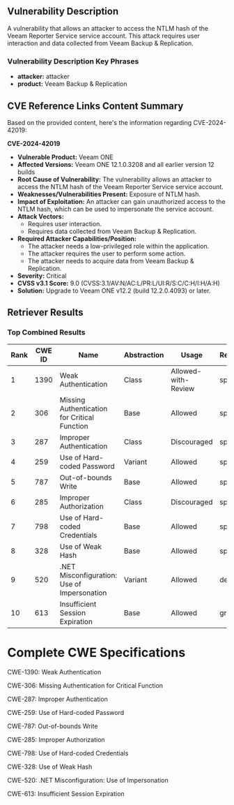 ## Vulnerability Description
A vulnerability that allows an attacker to access the NTLM hash of the Veeam Reporter Service service account. This attack requires user interaction and data collected from Veeam Backup & Replication.

### Vulnerability Description Key Phrases
- **attacker:** attacker
- **product:** Veeam Backup & Replication

## CVE Reference Links Content Summary
Based on the provided content, here's the information regarding CVE-2024-42019:

**CVE-2024-42019**

*   **Vulnerable Product:** Veeam ONE
*   **Affected Versions:** Veeam ONE 12.1.0.3208 and all earlier version 12 builds
*   **Root Cause of Vulnerability:** The vulnerability allows an attacker to access the NTLM hash of the Veeam Reporter Service service account.
*  **Weaknesses/Vulnerabilities Present:** Exposure of NTLM hash.
*   **Impact of Exploitation:** An attacker can gain unauthorized access to the NTLM hash, which can be used to impersonate the service account.
*   **Attack Vectors:**
    *   Requires user interaction.
    *   Requires data collected from Veeam Backup & Replication.
*   **Required Attacker Capabilities/Position:**
    *   The attacker needs a low-privileged role within the application.
    *   The attacker requires the user to perform some action.
    *   The attacker needs to acquire data from Veeam Backup & Replication.
*   **Severity:** Critical
*   **CVSS v3.1 Score:** 9.0 (CVSS:3.1/AV:N/AC:L/PR:L/UI:R/S:C/C:H/I:H/A:H)
*   **Solution:** Upgrade to Veeam ONE v12.2 (build 12.2.0.4093) or later.

## Retriever Results

### Top Combined Results

| Rank | CWE ID | Name | Abstraction | Usage  | Retrievers | Individual Scores |
|------|--------|------|-------------|-------|------------|-------------------|
| 1 | 1390 | Weak Authentication | Class | Allowed-with-Review | sparse | 0.061 |
| 2 | 306 | Missing Authentication for Critical Function | Base | Allowed | sparse | 0.055 |
| 3 | 287 | Improper Authentication | Class | Discouraged | sparse | 0.054 |
| 4 | 259 | Use of Hard-coded Password | Variant | Allowed | sparse | 0.053 |
| 5 | 787 | Out-of-bounds Write | Base | Allowed | sparse | 0.053 |
| 6 | 285 | Improper Authorization | Class | Discouraged | sparse | 0.053 |
| 7 | 798 | Use of Hard-coded Credentials | Base | Allowed | sparse | 0.052 |
| 8 | 328 | Use of Weak Hash | Base | Allowed | sparse | 0.052 |
| 9 | 520 | .NET Misconfiguration: Use of Impersonation | Variant | Allowed | dense | 0.449 |
| 10 | 613 | Insufficient Session Expiration | Base | Allowed | graph | 0.002 |



# Complete CWE Specifications

CWE-1390: Weak Authentication

CWE-306: Missing Authentication for Critical Function

CWE-287: Improper Authentication

CWE-259: Use of Hard-coded Password

CWE-787: Out-of-bounds Write

CWE-285: Improper Authorization

CWE-798: Use of Hard-coded Credentials

CWE-328: Use of Weak Hash

CWE-520: .NET Misconfiguration: Use of Impersonation

CWE-613: Insufficient Session Expiration